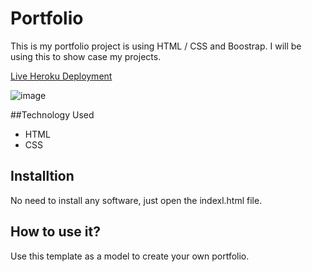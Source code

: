 # Portfolio

This is my portfolio project is using HTML / CSS and Boostrap. I will be using this to show case my projects.

[Live Heroku Deployment](https://portfolio-stephan.herokuapp.com/)

![image](https://user-images.githubusercontent.com/73246734/139515295-4b30db92-1249-4faa-af6f-c8899763d2b7.png)

##Technology Used

* HTML
* CSS

## Installtion

No need to install any software, just open the indexl.html file.

## How to use it?

Use this template as a model to create your own portfolio.
